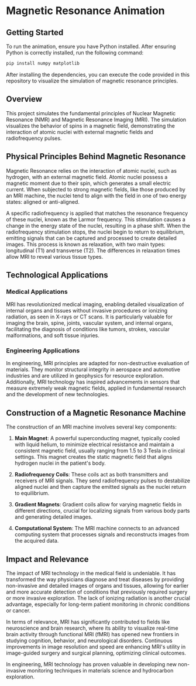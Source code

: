 # Magnetic Resonance Animation

## Getting Started
To run the animation, ensure you have Python installed. After ensuring Python is correctly installed, run the following command:
```bash
pip install numpy matplotlib
```
After installing the dependencies, you can execute the code provided in this repository to visualize the simulation of magnetic resonance principles.

## Overview
This project simulates the fundamental principles of Nuclear Magnetic Resonance (NMR) and Magnetic Resonance Imaging (MRI). The simulation visualizes the behavior of spins in a magnetic field, demonstrating the interaction of atomic nuclei with external magnetic fields and radiofrequency pulses.

## Physical Principles Behind Magnetic Resonance
Magnetic Resonance relies on the interaction of atomic nuclei, such as hydrogen, with an external magnetic field. Atomic nuclei possess a magnetic moment due to their spin, which generates a small electric current. When subjected to strong magnetic fields, like those produced by an MRI machine, the nuclei tend to align with the field in one of two energy states: aligned or anti-aligned.

A specific radiofrequency is applied that matches the resonance frequency of these nuclei, known as the Larmor frequency. This stimulation causes a change in the energy state of the nuclei, resulting in a phase shift. When the radiofrequency stimulation stops, the nuclei begin to return to equilibrium, emitting signals that can be captured and processed to create detailed images. This process is known as relaxation, with two main types: longitudinal (T1) and transverse (T2). The differences in relaxation times allow MRI to reveal various tissue types.

## Technological Applications
### Medical Applications
MRI has revolutionized medical imaging, enabling detailed visualization of internal organs and tissues without invasive procedures or ionizing radiation, as seen in X-rays or CT scans. It is particularly valuable for imaging the brain, spine, joints, vascular system, and internal organs, facilitating the diagnosis of conditions like tumors, strokes, vascular malformations, and soft tissue injuries.

### Engineering Applications
In engineering, MRI principles are adapted for non-destructive evaluation of materials. They monitor structural integrity in aerospace and automotive industries and are utilized in geophysics for resource exploration. Additionally, MRI technology has inspired advancements in sensors that measure extremely weak magnetic fields, applied in fundamental research and the development of new technologies.

## Construction of a Magnetic Resonance Machine
The construction of an MRI machine involves several key components:

1. **Main Magnet**: A powerful superconducting magnet, typically cooled with liquid helium, to minimize electrical resistance and maintain a consistent magnetic field, usually ranging from 1.5 to 3 Tesla in clinical settings. This magnet creates the static magnetic field that aligns hydrogen nuclei in the patient's body.

2. **Radiofrequency Coils**: These coils act as both transmitters and receivers of MRI signals. They send radiofrequency pulses to destabilize aligned nuclei and then capture the emitted signals as the nuclei return to equilibrium.

3. **Gradient Magnets**: Gradient coils allow for varying magnetic fields in different directions, crucial for localizing signals from various body parts and generating detailed images.

4. **Computational System**: The MRI machine connects to an advanced computing system that processes signals and reconstructs images from the acquired data.

## Impact and Relevance
The impact of MRI technology in the medical field is undeniable. It has transformed the way physicians diagnose and treat diseases by providing non-invasive and detailed images of organs and tissues, allowing for earlier and more accurate detection of conditions that previously required surgery or more invasive exploration. The lack of ionizing radiation is another crucial advantage, especially for long-term patient monitoring in chronic conditions or cancer.

In terms of relevance, MRI has significantly contributed to fields like neuroscience and brain research, where its ability to visualize real-time brain activity through functional MRI (fMRI) has opened new frontiers in studying cognition, behavior, and neurological disorders. Continuous improvements in image resolution and speed are enhancing MRI's utility in image-guided surgery and surgical planning, optimizing clinical outcomes.

In engineering, MRI technology has proven valuable in developing new non-invasive monitoring techniques in materials science and hydrocarbon exploration.

